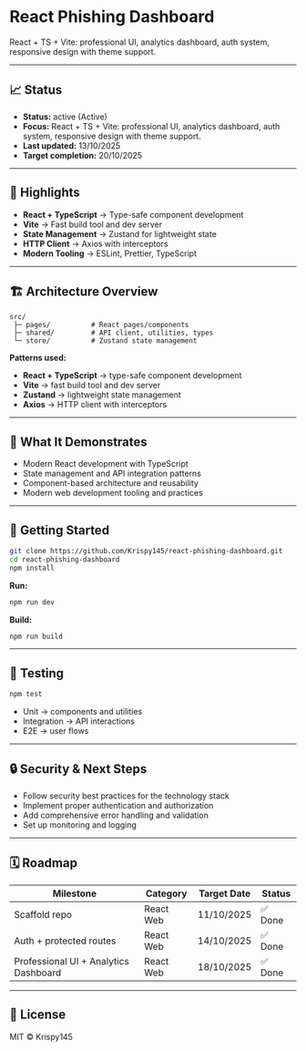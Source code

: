# React Phishing Dashboard

React + TS + Vite: professional UI, analytics dashboard, auth system, responsive design with theme support.

---

## 📈 Status

- **Status:** active (Active)
- **Focus:** React + TS + Vite: professional UI, analytics dashboard, auth system, responsive design with theme support.
- **Last updated:** 13/10/2025
- **Target completion:** 20/10/2025

---

## 🔑 Highlights

- **React + TypeScript** → Type-safe component development
- **Vite** → Fast build tool and dev server
- **State Management** → Zustand for lightweight state
- **HTTP Client** → Axios with interceptors
- **Modern Tooling** → ESLint, Prettier, TypeScript

---

## 🏗 Architecture Overview

```
src/
 ├─ pages/          # React pages/components
 ├─ shared/         # API client, utilities, types
 └─ store/          # Zustand state management
```

**Patterns used:**

- **React + TypeScript** → type-safe component development
- **Vite** → fast build tool and dev server
- **Zustand** → lightweight state management
- **Axios** → HTTP client with interceptors

---

## 📱 What It Demonstrates

- Modern React development with TypeScript
- State management and API integration patterns
- Component-based architecture and reusability
- Modern web development tooling and practices

---

## 🚀 Getting Started

```bash
git clone https://github.com/Krispy145/react-phishing-dashboard.git
cd react-phishing-dashboard
npm install
```

**Run:**
```bash
npm run dev
```

**Build:**
```bash
npm run build
```

---

## 🧪 Testing

```bash
npm test
```

- Unit → components and utilities
- Integration → API interactions
- E2E → user flows

---

## 🔒 Security & Next Steps

- Follow security best practices for the technology stack
- Implement proper authentication and authorization
- Add comprehensive error handling and validation
- Set up monitoring and logging

---

## 🗓 Roadmap

| Milestone                    | Category              | Target Date | Status     |
| ---------------------------- | --------------------- | ----------- | ---------- |
| Scaffold repo | React Web | 11/10/2025 | ✅ Done |
| Auth + protected routes | React Web | 14/10/2025 | ✅ Done |
| Professional UI + Analytics Dashboard | React Web | 18/10/2025 | ✅ Done |


---

## 📄 License

MIT © Krispy145